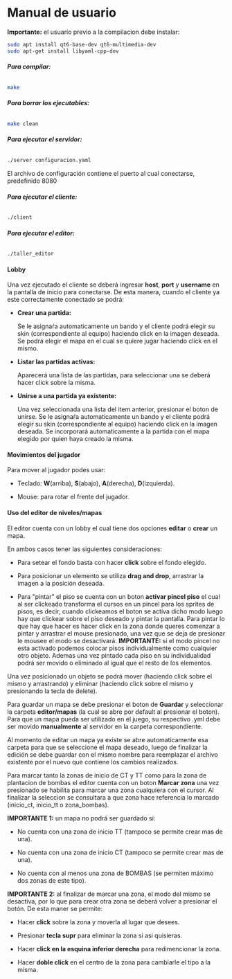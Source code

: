 # Manual de usuario

**Importante:** el usuario previo a la compilacion debe instalar:
```sh
sudo apt install qt6-base-dev qt6-multimedia-dev
sudo apt-get install libyaml-cpp-dev
```

###### **Para compilar:**
```sh
make
```

###### **Para borrar los ejecutables:**
```sh
make clean
```

###### **Para ejecutar el servidor:**
```sh
./server configuracion.yaml
```
El archivo de configuración contiene el puerto al cual conectarse, predefinido 8080

###### **Para ejecutar el cliente:**
```sh
./client
```

###### **Para ejecutar el editor:**
```sh
./taller_editor
```

#### Lobby
Una vez ejecutado el cliente se deberá ingresar **host**, **port** y **username** en la pantalla de inicio para conectarse. 
De esta manera, cuando el cliente ya este correctamente conectado se podrá:

- **Crear una partida:**

    Se le asignaŕa automaticamente un bando y el cliente podrá elegir su skin (correspondiente al equipo) haciendo click en la imagen deseada.
    Se podrá elegir el mapa en el cual se quiere jugar haciendo click en el mismo. 

- **Listar las partidas activas:**

    Aparecerá una lista de las partidas, para seleccionar una se deberá hacer click sobre la misma. 

- **Unirse a una partida ya existente:**

    Una vez seleccionada una lista del item anterior, presionar el boton de unirse. 
    Se le asignaŕa automaticamente un bando y el cliente podrá elegir su skin (correspondiente al equipo) haciendo click en la imagen deseada.
    Se incorporará automaticamente a la partida con el mapa elegido por quien haya creado la misma. 

#### Movimientos del jugador
Para mover al jugador podes usar:

- Teclado: **W**(arriba), **S**(abajo), **A**(derecha), **D**(izquierda). 

- Mouse: para rotar el frente del jugador. 

#### Uso del editor de niveles/mapas

El editor cuenta con un lobby el cual tiene dos opciones **editar** o **crear** un mapa.

En ambos casos tener las siguientes consideraciones:

- Para setear el fondo basta con hacer **click** sobre el fondo elegido. 

- Para posicionar un elemento se utiliza **drag and drop**, arrastrar la imagen a la posición deseada. 

- Para "pintar" el piso se cuenta con un boton **activar pincel piso** el cual al ser clickeado transforma el cursos en un pincel para los sprites de pisos, es decir, cuando clickeamos el boton se activa dicho modo luego hay que clickear sobre el piso deseado y pintar la pantalla. Para pintar lo que hay que hacer es hacer click en la zona donde queres comenzar a pintar y arrastrar el mouse presionado, una vez que se deja de presionar le mousee el modo se desactivará. 
**IMPORTANTE:** si el modo pincel no esta activado podemos colocar pisos individualmente como cualquier otro objeto. Ademas una vez pintado cada piso en su individualidad podrá ser movido o eliminado al igual que el resto de los elementos. 

Una vez posicionado un objeto se podrá mover (haciendo click sobre el mismo y arrastrando) y eliminar (haciendo click sobre el mismo y presionando la tecla de delete). 

Para guardar un mapa se debe presionar el boton de **Guardar** y seleccionar la carpeta **editor/mapas** (la cual se abre por default al presionar el boton). Para que un mapa pueda ser utilizado en el juego, su respectivo .yml debe ser movido **manualmente** al servidor en la carpeta correspondiente.

Al momento de editar un mapa ya existe se abre automaticamente esa carpeta para que se seleccione el mapa deseado, luego de finalizar la edición se debe guardar con el mismo nombre para reemplazar el archivo existente por el nuevo que contiene los cambios realizados. 

Para marcar tanto la zonas de inicio de CT y TT como para la zona de plantacion de bombas el editor cuenta con un boton **Marcar zona** una vez presionado se habilita para marcar una zona cualquiera con el cursor. Al finalizar la seleccion se consultara a que zona hace referencia lo marcado (inicio_ct, inicio_tt o zona_bombas). 

**IMPORTANTE 1:** un mapa no podrá ser guardado si:

- No cuenta con una zona de inicio TT (tampoco se permite crear mas de una).

- No cuenta con una zona de inicio CT (tampoco se permite crear mas de una).

- No cuenta con al menos una zona de BOMBAS (se permiten máximo dos zonas de este tipo).

**IMPORTANTE 2:** al finalizar de marcar una zona, el modo del mismo se desactiva, por lo que para crear otra zona se deberá volver a presionar el botón. De esta maner se permite:

- Hacer **click** sobre la zona y moverla al lugar que desees. 

- Presionar **tecla supr** para eliminar la zona si asi quisieras.

- Hacer **click en la esquina inferior derecha** para redimencionar la zona. 

- Hacer **doble click** en el centro de la zona para cambiarle el tipo a la misma.


